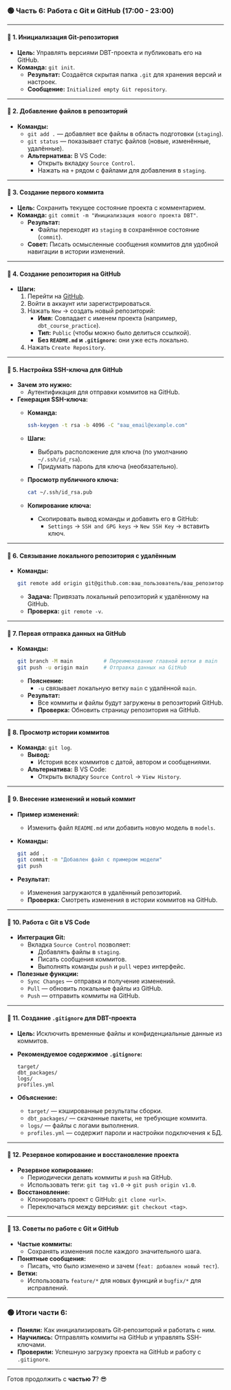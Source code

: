 ### 🟢 **Часть 6: Работа с Git и GitHub (17:00 - 23:00)**

---

#### 🔹 **1. Инициализация Git-репозитория**

- **Цель:** Управлять версиями DBT-проекта и публиковать его на GitHub.
- **Команда:** `git init`.
    - **Результат:** Создаётся скрытая папка `.git` для хранения версий и настроек.
    - **Сообщение:** `Initialized empty Git repository`.

---

#### 🔹 **2. Добавление файлов в репозиторий**

- **Команды:**
    - `git add .` — добавляет все файлы в область подготовки (`staging`).
    - `git status` — показывает статус файлов (новые, изменённые, удалённые).
    - **Альтернатива:** В VS Code:
        - Открыть вкладку `Source Control`.
        - Нажать на `+` рядом с файлами для добавления в `staging`.

---

#### 🔹 **3. Создание первого коммита**

- **Цель:** Сохранить текущее состояние проекта с комментарием.
- **Команда:** `git commit -m "Инициализация нового проекта DBT"`.
    - **Результат:**
        - Файлы переходят из `staging` в сохранённое состояние (`commit`).
    - **Совет:** Писать осмысленные сообщения коммитов для удобной навигации в истории изменений.

---

#### 🔹 **4. Создание репозитория на GitHub**

- **Шаги:**
    1. Перейти на [GitHub](https://github.com).
    2. Войти в аккаунт или зарегистрироваться.
    3. Нажать `New` → создать новый репозиторий:
        - **Имя:** Совпадает с именем проекта (например, `dbt_course_practice`).
        - **Тип:** `Public` (чтобы можно было делиться ссылкой).
        - **Без `README.md` и `.gitignore`:** они уже есть локально.
    4. Нажать `Create Repository`.

---

#### 🔹 **5. Настройка SSH-ключа для GitHub**

- **Зачем это нужно:**
    - Аутентификация для отправки коммитов на GitHub.
- **Генерация SSH-ключа:**
    - **Команда:**
        
        ```bash
        ssh-keygen -t rsa -b 4096 -C "ваш_email@example.com"
        ```
        
    - **Шаги:**
        - Выбрать расположение для ключа (по умолчанию `~/.ssh/id_rsa`).
        - Придумать пароль для ключа (необязательно).
    - **Просмотр публичного ключа:**
        
        ```bash
        cat ~/.ssh/id_rsa.pub
        ```
        
    - **Копирование ключа:**
        - Скопировать вывод команды и добавить его в GitHub:
            - `Settings` → `SSH and GPG keys` → `New SSH Key` → вставить ключ.

---

#### 🔹 **6. Связывание локального репозитория с удалённым**

- **Команды:**
    
    ```bash
    git remote add origin git@github.com:ваш_пользователь/ваш_репозиторий.git
    ```
    
    - **Задача:** Привязать локальный репозиторий к удалённому на GitHub.
    - **Проверка:** `git remote -v`.

---

#### 🔹 **7. Первая отправка данных на GitHub**

- **Команды:**
    
    ```bash
    git branch -M main          # Переименование главной ветки в main
    git push -u origin main     # Отправка данных на GitHub
    ```
    
    - **Пояснение:**
        - `-u` связывает локальную ветку `main` с удалённой `main`.
    - **Результат:**
        - Все коммиты и файлы будут загружены в репозиторий GitHub.
        - **Проверка:** Обновить страницу репозитория на GitHub.

---

#### 🔹 **8. Просмотр истории коммитов**

- **Команда:** `git log`.
    - **Вывод:**
        - История всех коммитов с датой, автором и сообщениями.
    - **Альтернатива:** В VS Code:
        - Открыть вкладку `Source Control` → `View History`.

---

#### 🔹 **9. Внесение изменений и новый коммит**

- **Пример изменений:**
    - Изменить файл `README.md` или добавить новую модель в `models`.
- **Команды:**
    
    ```bash
    git add .
    git commit -m "Добавлен файл с примером модели"
    git push
    ```
    
- **Результат:**
    - Изменения загружаются в удалённый репозиторий.
    - **Проверка:** Смотреть изменения в истории коммитов на GitHub.

---

#### 🔹 **10. Работа с Git в VS Code**

- **Интеграция Git:**
    - Вкладка `Source Control` позволяет:
        - Добавлять файлы в `staging`.
        - Писать сообщения коммитов.
        - Выполнять команды `push` и `pull` через интерфейс.
- **Полезные функции:**
    - `Sync Changes` — отправка и получение изменений.
    - `Pull` — обновить локальные файлы из GitHub.
    - `Push` — отправить коммиты на GitHub.

---

#### 🔹 **11. Создание `.gitignore` для DBT-проекта**

- **Цель:** Исключить временные файлы и конфиденциальные данные из коммитов.
- **Рекомендуемое содержимое `.gitignore`:**
    
    ```
    target/
    dbt_packages/
    logs/
    profiles.yml
    ```
    
- **Объяснение:**
    - `target/` — кэшированные результаты сборки.
    - `dbt_packages/` — скачанные пакеты, не требующие коммита.
    - `logs/` — файлы с логами выполнения.
    - `profiles.yml` — содержит пароли и настройки подключения к БД.

---

#### 🔹 **12. Резервное копирование и восстановление проекта**

- **Резервное копирование:**
    - Периодически делать коммиты и `push` на GitHub.
    - Использовать теги: `git tag v1.0` → `git push origin v1.0`.
- **Восстановление:**
    - Клонировать проект с GitHub: `git clone <url>`.
    - Переключаться между версиями: `git checkout <tag>`.

---

#### 🔹 **13. Советы по работе с Git и GitHub**

- **Частые коммиты:**
    - Сохранять изменения после каждого значительного шага.
- **Понятные сообщения:**
    - Писать, что было изменено и зачем (`feat: добавлен новый тест`).
- **Ветки:**
    - Использовать `feature/*` для новых функций и `bugfix/*` для исправлений.

---

### 🟢 **Итоги части 6:**

- **Поняли:** Как инициализировать Git-репозиторий и работать с ним.
- **Научились:** Отправлять коммиты на GitHub и управлять SSH-ключами.
- **Проверили:** Успешную загрузку проекта на GitHub и работу с `.gitignore`.

---

Готов продолжить с **частью 7**? 😎